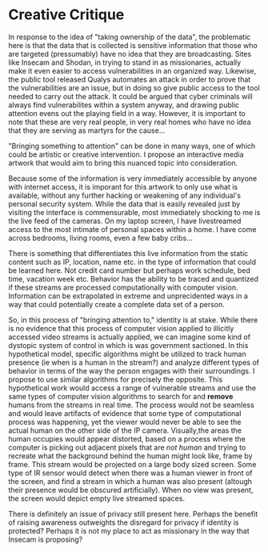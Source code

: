 # Creative Critique 

In response to the idea of "taking ownership of the data", the problematic here is that the data that is collected is sensitive information that those who are targeted (pressumably) have no idea that they are broadcasting. Sites like Insecam and Shodan, in trying to stand in as missionaries, actually make it even easier to access vulnerabilities in an organized way. Likewise, the public tool released Qualys automates an attack in order to prove that the vulnerabilities are an issue, but in doing so give public access to the tool needed to carry out the attack. It could be argued that cyber criminals will always find vulnerabilites within a system anyway, and drawing public attention evens out the playing field in a way. However, it is important to note that these are very real people, in very real homes who have no idea that they are serving as martyrs for the cause...

"Bringing something to attention" can be done in many ways, one of which could be artistic or creative intervention. I propose an interactive media artwork that would aim to bring this nuanced topic into consideration. 

Because some of the information is very immediately accessible by anyone with internet access, it is imporant for this artwork to only use what is available, without any further hacking or weakening of any individual's personal security system. While the data that is easily revealed just by visiting the interface is commensurable, most immediately shocking to me is the live feed of the cameras. On my laptop screen, I have livestreamed access to the most intimate of personal spaces within a home. I have come across bedrooms, living rooms, even a few baby cribs... 

There is something that differentiates this live information from the static content such as IP, location, name etc. in the type of information that could be learned here. Not credit card number but perhaps work schedule, bed time, vacation week etc. Behavior has the ability to be traced and quantized if these streams are processed computationally with computer vision. Information can be extrapolated in extreme and unprecidented ways in a way that could potentially create a complete data set of a person. 

So, in this process of "bringing attention to," identity is at stake. While there is no evidence that this process of computer vision applied to illicitly accessed video streams is actually applied, we can imagine some kind of dystopic system of control in which is was government sactioned. In this hypothetical model, specific algorithms might be utilized to track human presence (ie when is a human in the stream?) and analyze different types of behavior in terms of the way the person engages with their surroundings. I propose to use similar algorithms for precisely the opposite. This hypothetical work would access a range of vulnerable streams and use the same types of computer vision algorithms to search for and **remove** humans from the streams in real time. The process would not be seamless and would leave artifacts of evidence that some type of computational process was happening, yet the viewer would never be able to see the actual human on the other side of the IP camera. Visually,the areas the human occupies would appear distorted, based on a process where the computer is picking out adjacent pixels that are *not human* and trying to recreate what the background behind the human might look like, frame by frame. This stream would be projected on a large body sized screen. Some type of IR sensor would detect when there was a human viewer in front of the screen, and find a stream in which a human was also present (altough their presence would be obscured artificially). When no view was present, the screen would depict empty live streamed spaces. 

There is definitely an issue of privacy still present here. Perhaps the benefit of raising awareness outweights the disregard for privacy if identity is protected? Perhaps it is not my place to act as missionary in the way that Insecam is proposing? 
